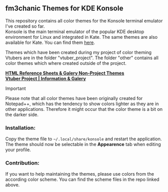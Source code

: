 ## fm3chanic Themes for KDE Konsole

This repository contains all color themes for the Konsole terminal emulator I've created so far.<br> 
Konsole is the main terminal emulator of the popular KDE desktop environment for Linux and integrated in Kate. The same themes are also available for Kate. You can find them [here](https://github.com/fm3chanic/ksyntaxhighlighting_themes).

Themes which have been created during my project of color theming Vtubers are in the folder "vtuber_project". The folder "other" contains all color themes which where created outside of the project.

**[HTML Reference Sheets & Galery Non-Project Themes](https://github.com/fm3chanic/color_schemes)**<br>
**[Vtuber Project | Information & Galery](https://github.com/fm3chanic/vtuber_project)**

> [!IMPORTANT]
> Please note that all color themes have been originally created for Notepad++, which has the tendency to show colors lighter as they are in other applications. Therefore it might occur that the color theme is a bit on the darker side.

### Installation:

Copy the theme file to `~/.local/share/konsole` and restart the application. 
The theme should now be selectable in the **Appearence** tab when editing your profile.

### Contribution:

If you want to help maintaining the themes, please use colors from the according color scheme. You can find the scheme files in the repo linked above.